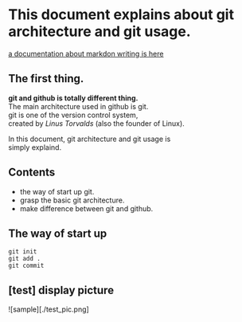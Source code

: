 # This document explains about git architecture and git usage. 

[a documentation about markdon writing is here](./markdown.md)


## The first thing. 
**git and github is totally different thing.**   
The main architecture used in github is git.   
git is one of the version control system,  
created by *Linus Torvalds* (also the founder of Linux).  

In this document, git architecture and git usage is   
simply explaind. 

## Contents 

- the way of start up git. 
- grasp the basic git architecture. 
- make difference between git and github.


## The way of start up  

```
git init
git add .
git commit 
```



## [test] display picture 
![sample][./test_pic.png]




